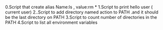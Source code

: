 0.Script that create alias Name:ls , value:rm *
1.Script to print hello user ( current user)
2..Script to add directory named action to PATH .and it should be the last directory on PATH
3.Script to count number  of directories in the PATH
4.Script to list all environment variables
